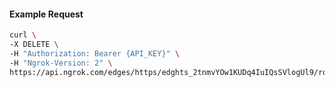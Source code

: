 <!-- Code generated for API Clients. DO NOT EDIT. -->

#### Example Request

```bash
curl \
-X DELETE \
-H "Authorization: Bearer {API_KEY}" \
-H "Ngrok-Version: 2" \
https://api.ngrok.com/edges/https/edghts_2tnmvYOw1KUDq4IuIQsSVlogUl9/routes/edghtsrt_2tnmvVrAivDXsCBQvK8h3TRha9b/compression
```
